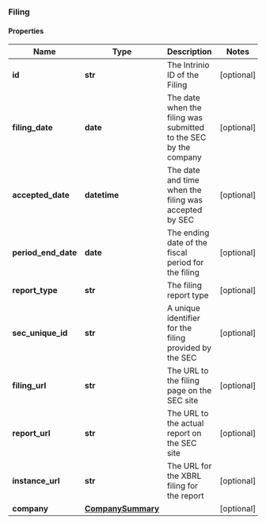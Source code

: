 ### Filing

#### Properties
Name | Type | Description | Notes
------------ | ------------- | ------------- | -------------
**id** | **str** | The Intrinio ID of the Filing | [optional] 
**filing_date** | **date** | The date when the filing was submitted to the SEC by the company | [optional] 
**accepted_date** | **datetime** | The date and time when the filing was accepted by SEC | [optional] 
**period_end_date** | **date** | The ending date of the fiscal period for the filing | [optional] 
**report_type** | **str** | The filing report type | [optional] 
**sec_unique_id** | **str** | A unique identifier for the filing provided by the SEC | [optional] 
**filing_url** | **str** | The URL to the filing page on the SEC site | [optional] 
**report_url** | **str** | The URL to the actual report on the SEC site | [optional] 
**instance_url** | **str** | The URL for the XBRL filing for the report | [optional] 
**company** | [**CompanySummary**](CompanySummary.md) |  | [optional] 



